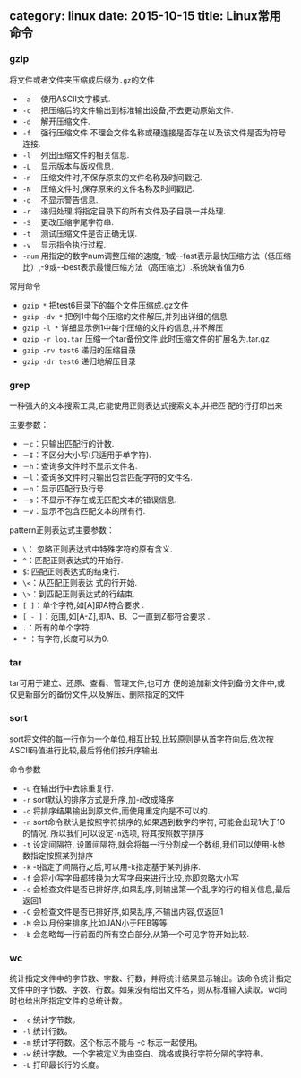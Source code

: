 category: linux
date: 2015-10-15
title: Linux常用命令
---
### gzip
将文件或者文件夹压缩成后缀为`.gz`的文件

* `-a` 　使用ASCII文字模式. 
* `-c` 　把压缩后的文件输出到标准输出设备,不去更动原始文件. 
* `-d` 　解开压缩文件. 
* `-f` 　强行压缩文件.不理会文件名称或硬连接是否存在以及该文件是否为符号连接. 
* `-l` 　列出压缩文件的相关信息. 
* `-L` 　显示版本与版权信息. 
* `-n` 　压缩文件时,不保存原来的文件名称及时间戳记. 
* `-N` 　压缩文件时,保存原来的文件名称及时间戳记. 
* `-q` 　不显示警告信息. 
* `-r` 　递归处理,将指定目录下的所有文件及子目录一并处理. 
* `-S` 　更改压缩字尾字符串. 
* `-t` 　测试压缩文件是否正确无误. 
* `-v` 　显示指令执行过程. 
* `-num` 用指定的数字num调整压缩的速度,-1或--fast表示最快压缩方法（低压缩比）,-9或--best表示最慢压缩方法（高压缩比）.系统缺省值为6. 

常用命令
* `gzip *`  把test6目录下的每个文件压缩成.gz文件 
* `gzip -dv *` 把例1中每个压缩的文件解压,并列出详细的信息
* `gzip -l *` 详细显示例1中每个压缩的文件的信息,并不解压
* `gzip -r log.tar` 压缩一个tar备份文件,此时压缩文件的扩展名为.tar.gz
* `gzip -rv test6` 递归的压缩目录
* `gzip -dr test6` 递归地解压目录

### grep
一种强大的文本搜索工具,它能使用正则表达式搜索文本,并把匹 配的行打印出来

主要参数：
* `－c`：只输出匹配行的计数.
* `－I`：不区分大小写(只适用于单字符).
* `－h`：查询多文件时不显示文件名.
* `－l`：查询多文件时只输出包含匹配字符的文件名.
* `－n`：显示匹配行及行号.
* `－s`：不显示不存在或无匹配文本的错误信息.
* `－v`：显示不包含匹配文本的所有行.

pattern正则表达式主要参数：
* `\`： 忽略正则表达式中特殊字符的原有含义.
* `^`：匹配正则表达式的开始行.
* `$`: 匹配正则表达式的结束行.
* `\<`：从匹配正则表达 式的行开始.
* `\>`：到匹配正则表达式的行结束.
* `[ ]`：单个字符,如[A]即A符合要求 .
* `[ - ]`：范围,如[A-Z],即A、B、C一直到Z都符合要求 .
* `.`：所有的单个字符.
* `*` ：有字符,长度可以为0.

### tar
tar可用于建立、还原、查看、管理文件,也可方 便的追加新文件到备份文件中,或仅更新部分的备份文件,以及解压、删除指定的文件

### sort
sort将文件的每一行作为一个单位,相互比较,比较原则是从首字符向后,依次按ASCII码值进行比较,最后将他们按升序输出.

命令参数
* `-u` 在输出行中去除重复行.
* `-r` sort默认的排序方式是升序,加-r改成降序
* `-o` 将排序结果输出到原文件,而使用重定向是不可以的.
* `-n` sort命令默认是按照字符排序的,如果遇到数字的字符, 可能会出现1大于10的情况, 所以我们可以设定`-n`选项, 将其按照数字排序
* `-t` 设定间隔符. 设置间隔符,就会将每一行分割成一个数组,我们可以使用-k参数指定按照某列排序
* `-k` -t指定了间隔符之后,可以用-k指定基于某列排序.
* `-f` 会将小写字母都转换为大写字母来进行比较,亦即忽略大小写
* `-c` 会检查文件是否已排好序,如果乱序,则输出第一个乱序的行的相关信息,最后返回1
* `-C` 会检查文件是否已排好序,如果乱序,不输出内容,仅返回1
* `-M` 会以月份来排序,比如JAN小于FEB等等
* `-b` 会忽略每一行前面的所有空白部分,从第一个可见字符开始比较.

### wc
统计指定文件中的字节数、字数、行数，并将统计结果显示输出。该命令统计指定文件中的字节数、字数、行数。如果没有给出文件名，则从标准输入读取。wc同时也给出所指定文件的总统计数。

* `-c` 统计字节数。
* `-l` 统计行数。
* `-m` 统计字符数。这个标志不能与 -c 标志一起使用。
* `-w` 统计字数。一个字被定义为由空白、跳格或换行字符分隔的字符串。
* `-L` 打印最长行的长度。